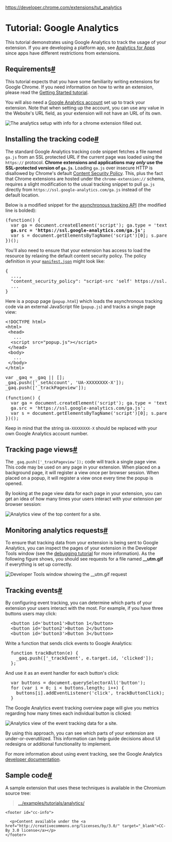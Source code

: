 <a href="https://developer.chrome.com/extensions/tut_analytics">https://developer.chrome.com/extensions/tut_analytics</a><div id="articleHeader"><h1>Tutorial: Google Analytics</h1></div>


<p>
  This tutorial demonstrates using Google Analytics to track the usage of your
  extension. If you are developing a platform app, see <a href="/apps/analytics" target="_blank">Analytics for Apps</a> since apps have different
  restrictions from extensions.
</p>

<h2 id="toc-requirements">Requirements<a href="#toc-requirements" title="Permalink" target="_blank">#</a></h2>
<p>
  This tutorial expects that you have some familiarity writing extensions for
  Google Chrome.  If you need information on how to write an extension, please
  read the <a href="getstarted" target="_blank">Getting Started tutorial</a>.
</p>

<p>
  You will also need a <a href="http://www.google.com/analytics" target="_blank">Google
  Analytics account</a> set up to track your extension. Note that when setting
  up the account, you can use any value in the Website's URL field, as your
  extension will not have an URL of its own.
</p>

<p>
  <div class="readableLargeImageContainer"><img src="/static/images/tut_analytics/screenshot01.png" alt="The analytics setup with info for a chrome extension filled out." /></div>
</p>

<h2 id="toc-installing">Installing the tracking code<a href="#toc-installing" title="Permalink" target="_blank">#</a></h2>

<p>
  The standard Google Analytics tracking code snippet fetches a file named
  <code>ga.js</code> from an SSL protected URL if the current page
  was loaded using the <code>https://</code> protocol.  <strong>Chrome
  extensions and applications may <em>only</em> use the SSL-protected version of
  <code>ga.js</code></strong>. Loading <code>ga.js</code> over insecure HTTP is
  disallowed by Chrome's default <a href="contentSecurityPolicy" target="_blank">Content
  Security Policy</a>. This, plus the fact that Chrome extensions are hosted
  under the <code>chrome-extension://</code> schema, requires a slight
  modification to the usual tracking snippet to pull <code>ga.js</code> directly
  from <code>https://ssl.google-analytics.com/ga.js</code> instead of the
  default location.
</p>

<p>
  Below is a modified snippet for the
  <a href="http://code.google.com/apis/analytics/docs/tracking/asyncTracking.html" target="_blank">asynchronous
  tracking API</a> (the modified line is bolded):
</p>

<pre>(function() {
  var ga = document.createElement('script'); ga.type = 'text/javascript'; ga.async = true;
  <strong>ga.src = 'https://ssl.google-analytics.com/ga.js';</strong>
  var s = document.getElementsByTagName('script')[0]; s.parentNode.insertBefore(ga, s);
})();</pre>

<p>
  You'll also need to ensure that your extension has access to load the resource
  by relaxing the default content security policy. The policy definition in your
  <a href="manifest" target="_blank"><code>manifest.json</code></a> might look like:
</p>

<pre>{
  ...,
  "content_security_policy": "script-src 'self' https://ssl.google-analytics.com; object-src 'self'",
  ...
}</pre>

<p>
  Here is a popup page (<code>popup.html</code>) which loads the asynchronous
  tracking code via an external JavaScript file (<code>popup.js</code>) and
  tracks a single page view:
</p>

<pre>&lt;!DOCTYPE html&gt;
&lt;html&gt;
 &lt;head&gt;
   ...
  &lt;script src="popup.js"&gt;&lt;/script&gt;
 &lt;/head&gt;
 &lt;body&gt;
   ...
 &lt;/body&gt;
&lt;/html&gt;</pre>

<pre>var _gaq = _gaq || [];
_gaq.push(['_setAccount', 'UA-XXXXXXXX-X']);
_gaq.push(['_trackPageview']);

(function() {
  var ga = document.createElement('script'); ga.type = 'text/javascript'; ga.async = true;
  ga.src = 'https://ssl.google-analytics.com/ga.js';
  var s = document.getElementsByTagName('script')[0]; s.parentNode.insertBefore(ga, s);
})();</pre>

<p>
  Keep in mind that the string <code>UA-XXXXXXXX-X</code> should be replaced
  with your own Google Analytics account number.
</p>

<h2 id="toc-tracking-pageviews">Tracking page views<a href="#toc-tracking-pageviews" title="Permalink" target="_blank">#</a></h2>

<p>
  The <code>_gaq.push(['_trackPageview']);</code> code will track a single
  page view.  This code may be used on any page in your extension.  When
  placed on a background page, it will register a view once per browser
  session.  When placed on a popup, it will register a view once every time
  the popup is opened.
</p>

<p>
  By looking at the page view data for each page in your extension, you can
  get an idea of how many times your users interact with your extension per
  browser session:
</p>

<p>
  <img src="/static/images/tut_analytics/screenshot02.png" alt="Analytics view of the top content for a site." />
</p>

<h2 id="toc-debugging">Monitoring analytics requests<a href="#toc-debugging" title="Permalink" target="_blank">#</a></h2>

<p>
  To ensure that tracking data from your extension is being sent to Google
  Analytics, you can inspect the pages of your extension in the
  Developer Tools window (see the
  <a href="tut_debugging" target="_blank">debugging tutorial</a> for more information).
  As the following figure shows, you should see requests for a file named
  <strong>__utm.gif</strong> if everything is set up correctly.
</p>

<p>
  <div class="readableLargeImageContainer"><img src="/static/images/tut_analytics/screenshot04.png" alt="Developer Tools window showing the __utm.gif request" /></div>
</p>

<h2 id="toc-tracking-events">Tracking events<a href="#toc-tracking-events" title="Permalink" target="_blank">#</a></h2>

<p>
  By configuring event tracking, you can determine which parts of your
  extension your users interact with the most.  For example, if you have
  three buttons users may click:
</p>

<pre>  &lt;button id='button1'&gt;Button 1&lt;/button&gt;
  &lt;button id='button2'&gt;Button 2&lt;/button&gt;
  &lt;button id='button3'&gt;Button 3&lt;/button&gt;</pre>

<p>
  Write a function that sends click events to Google Analytics:
</p>

<pre>  function trackButton(e) {
    _gaq.push(['_trackEvent', e.target.id, 'clicked']);
  };</pre>

<p>
  And use it as an event handler for each button's click:
</p>

<pre>  var buttons = document.querySelectorAll('button');
  for (var i = 0; i &lt; buttons.length; i++) {
    buttons[i].addEventListener('click', trackButtonClick);
  }</pre>

<p>
  The Google Analytics event tracking overview page will give you metrics
  regarding how many times each individual button is clicked:
</p>

<p>
  <div class="readableLargeImageContainer"><img src="/static/images/tut_analytics/screenshot03.png" alt="Analytics view of the event tracking data for a site." /></div>
</p>

<p>
  By using this approach, you can see which parts of your extension are
  under-or-overutilized.  This information can help guide decisions about UI
  redesigns or additional functionality to implement.
</p>

<p>
  For more information about using event tracking, see the
  Google Analytics
  <a href="https://developers.google.com/analytics/devguides/collection/gajs/eventTrackerGuide" target="_blank">developer
  documentation</a>.
</p>

<h2 id="toc-samplecode">Sample code<a href="#toc-samplecode" title="Permalink" target="_blank">#</a></h2>

<p>
  A sample extension that uses these techniques is
  available in the Chromium source tree:
</p>

<blockquote>
  <a href="https://chromium.googlesource.com/chromium/src/+/master/chrome/common/extensions/docs/examples/tutorials/analytics/" target="_blank">.../examples/tutorials/analytics/</a>
</blockquote>
    
    <footer id="cc-info">
      
      <p>Content available under the <a href="http://creativecommons.org/licenses/by/3.0/" target="_blank">CC-By 3.0 license</a></p>
    </footer>
  